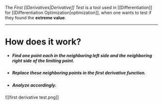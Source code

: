 The *First [[Derivatives|Derivative]] Test* is a tool used in [[Differentiation]] for [[Differentiation Optimization|optimization]], when one wants to test if they found the **extreme value**.
___
# How does it work?

- ##### Find **one point each** in the neighboring **left side** and the neighboring **right side** of the limiting point.

- ##### Replace these neighboring points in the **first derivative function**.

- ##### Analyze accordingly.

![[first derivative test.png]]
